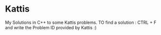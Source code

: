 # Kattis
My Solutions in C++ to some Kattis problems.
TO find a solution : CTRL + F and write the Problem ID provided by Kattis :)
